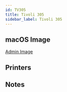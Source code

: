 ```yaml
---
id: TV305
title: Tivoli 305
sidebar_label: Tivoli 305
---
```


## macOS Image
[Admin Image](image-mac-admin.md)

## Printers

## Notes
